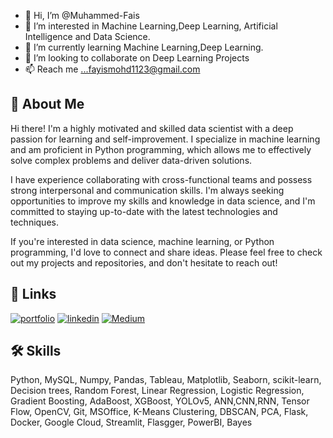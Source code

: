 - 👋 Hi, I’m @Muhammed-Fais
- 👀 I’m interested in Machine Learning,Deep Learning, Artificial Intelligence and Data Science.
- 🌱 I’m currently learning Machine Learning,Deep Learning.
- 💞️ I’m looking to collaborate on Deep Learning Projects
- 📫 Reach me ...fayismohd1123@gmail.com

<!---
Muhammed-Fais/Muhammed-Fais is a ✨ special ✨ repository because its `README.md` (this file) appears on your GitHub profile.
You can click the Preview link to take a look at your changes.
--->

## 🚀 About Me
Hi there! I'm a highly motivated and skilled data scientist with a deep passion for learning and self-improvement. I specialize in machine learning and am proficient in Python programming, which allows me to effectively solve complex problems and deliver data-driven solutions.

I have experience collaborating with cross-functional teams and possess strong interpersonal and communication skills. I'm always seeking opportunities to improve my skills and knowledge in data science, and I'm committed to staying up-to-date with the latest technologies and techniques.

If you're interested in data science, machine learning, or Python programming, I'd love to connect and share ideas. Please feel free to check out my projects and repositories, and don't hesitate to reach out!


## 🔗 Links
[![portfolio](https://img.shields.io/badge/my_portfolio-000?style=for-the-badge&logo=ko-fi&logoColor=white)](https://muhammed-fais.my.canva.site/)
[![linkedin](https://img.shields.io/badge/linkedin-0A66C2?style=for-the-badge&logo=linkedin&logoColor=white)](https://www.linkedin.com/in/muhammed-fais-p/)
[![Medium](https://img.shields.io/badge/medium-000?style=for-the-badge&logo=medium&logoColor=white)](https://twitter.com/)


## 🛠 Skills
Python,
MySQL,
Numpy,
Pandas,
Tableau,
Matplotlib,
Seaborn,
scikit-learn,
Decision trees,
Random Forest,
Linear Regression,
Logistic Regression,
Gradient Boosting,
AdaBoost,
XGBoost,
YOLOv5,
ANN,CNN,RNN,
Tensor Flow,
OpenCV,
Git,
MSOffice,
K-Means Clustering,
DBSCAN,
PCA,
Flask,
Docker,
Google Cloud,
Streamlit,
Flasgger,
PowerBI,
Bayes




